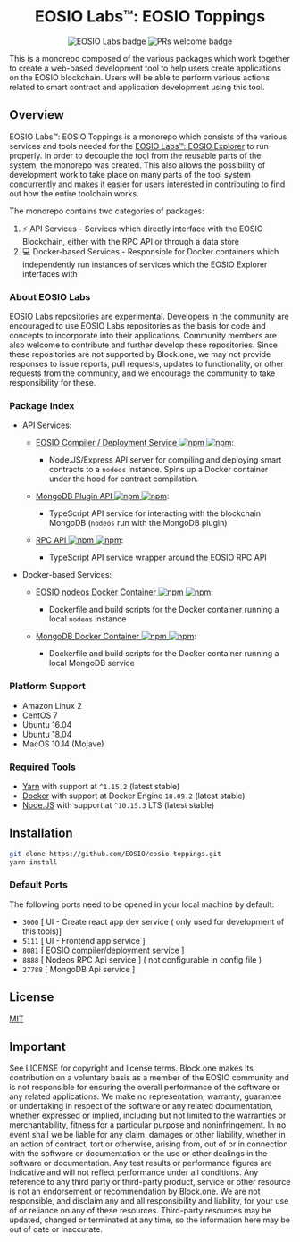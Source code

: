 <h1 align="center">EOSIO Labs™: EOSIO Toppings</h1>

<p align="center">
  <img alt="EOSIO Labs badge" src="https://img.shields.io/badge/EOSIO-Labs-5cb3ff.svg">
  <img alt="PRs welcome badge" src="https://img.shields.io/badge/PRs-welcome-green.svg">
</p>

This is a monorepo composed of the various packages which work together to create a web-based development tool to help users create applications on the EOSIO blockchain. Users will be able to perform various actions related to smart contract and application development using this tool.

## Overview

EOSIO Labs™: EOSIO Toppings is a monorepo which consists of the various services and tools needed for the [EOSIO Labs™: EOSIO Explorer](https://github.com/EOSIO/eosio-explorer) to run properly. In order to decouple the tool from the reusable parts of the system, the monorepo was created. This also allows the possibility of development work to take place on many parts of the tool system concurrently and makes it easier for users interested in contributing to find out how the entire toolchain works.

The monorepo contains two categories of packages:

1. :zap: API Services - Services which directly interface with the EOSIO Blockchain, either with the RPC API or through a data store
2. :computer: Docker-based Services - Responsible for Docker containers which independently run instances of services which the EOSIO Explorer interfaces with

### About EOSIO Labs

 EOSIO Labs repositories are experimental.  Developers in the community are encouraged to use EOSIO Labs repositories as the basis for code and concepts to incorporate into their applications. Community members are also welcome to contribute and further develop these repositories. Since these repositories are not supported by Block.one, we may not provide responses to issue reports, pull requests, updates to functionality, or other requests from the community, and we encourage the community to take responsibility for these.

### Package Index

* API Services:
    * [EOSIO Compiler / Deployment Service <img alt="npm" src="https://img.shields.io/npm/v/@eosio-toppings/api-eosio-compiler.svg"> <img alt="npm" src="https://img.shields.io/npm/dm/@eosio-toppings/api-eosio-compiler.svg">](./packages/api-eosio-compiler):
        * Node.JS/Express API server for compiling and deploying smart contracts to a `nodeos` instance. Spins up a Docker container under the hood for contract compilation.

    * [MongoDB Plugin API <img alt="npm" src="https://img.shields.io/npm/v/@eosio-toppings/api-mongodb-plugin.svg"> <img alt="npm" src="https://img.shields.io/npm/dm/@eosio-toppings/api-mongodb-plugin.svg">](./packages/api-mongodb-plugin):
        * TypeScript API service for interacting with the blockchain MongoDB (`nodeos` run with the MongoDB plugin)

    * [RPC API <img alt="npm" src="https://img.shields.io/npm/v/@eosio-toppings/api-rpc.svg"> <img alt="npm" src="https://img.shields.io/npm/dm/@eosio-toppings/api-rpc.svg">](./packages/api-rpc):
        * TypeScript API service wrapper around the EOSIO RPC API

* Docker-based Services:
    * [EOSIO nodeos Docker Container <img alt="npm" src="https://img.shields.io/npm/v/@eosio-toppings/docker-eosio-nodeos.svg"> <img alt="npm" src="https://img.shields.io/npm/dm/@eosio-toppings/docker-eosio-nodeos.svg">](./packages/docker-eosio-nodeos):
        * Dockerfile and build scripts for the Docker container running a local `nodeos` instance

    * [MongoDB Docker Container <img alt="npm" src="https://img.shields.io/npm/v/@eosio-toppings/docker-mongodb.svg"> <img alt="npm" src="https://img.shields.io/npm/dm/@eosio-toppings/docker-mongodb.svg">](./packages/docker-mongodb):
        * Dockerfile and build scripts for the Docker container running a local MongoDB service
        

### Platform Support

* Amazon Linux 2
* CentOS 7
* Ubuntu 16.04
* Ubuntu 18.04
* MacOS 10.14 (Mojave)

### Required Tools

* [Yarn](https://yarnpkg.com/lang/en/) with support at `^1.15.2` (latest stable)
* [Docker](https://www.docker.com/) with support at Docker Engine `18.09.2` (latest stable)
* [Node.JS](https://nodejs.org/en/) with support at `^10.15.3` LTS (latest stable)

## Installation

```bash
git clone https://github.com/EOSIO/eosio-toppings.git
yarn install
```

### Default Ports

The following ports need to be opened in your local machine by default:

* `3000` [ UI - Create react app dev service ( only used for development of this tools)]
* `5111` [ UI - Frontend app service ]
* `8081` [ EOSIO compiler/deployment service ]
* `8888` [ Nodeos RPC Api service ] ( not configurable in config file )
* `27788` [ MongoDB Api service ]

## License

[MIT](./LICENSE)

## Important

See LICENSE for copyright and license terms.  Block.one makes its contribution on a voluntary basis as a member of the EOSIO community and is not responsible for ensuring the overall performance of the software or any related applications.  We make no representation, warranty, guarantee or undertaking in respect of the software or any related documentation, whether expressed or implied, including but not limited to the warranties or merchantability, fitness for a particular purpose and noninfringement. In no event shall we be liable for any claim, damages or other liability, whether in an action of contract, tort or otherwise, arising from, out of or in connection with the software or documentation or the use or other dealings in the software or documentation.  Any test results or performance figures are indicative and will not reflect performance under all conditions.  Any reference to any third party or third-party product, service or other resource is not an endorsement or recommendation by Block.one.  We are not responsible, and disclaim any and all responsibility and liability, for your use of or reliance on any of these resources. Third-party resources may be updated, changed or terminated at any time, so the information here may be out of date or inaccurate.
